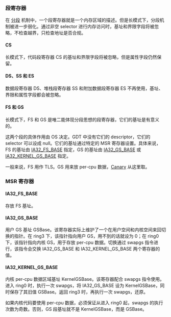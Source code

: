 ### 段寄存器
在 [分段](/todo) 机制中，一个段寄存器就是一个内存区域的描述。但是长模式下，分段机制被进一步弱化。通过非空 selector 进行内存访问时，基址和界限字段将被忽略，不检查越界，只检查地址是否合规。

#### CS
长模式下，代码段寄存器 CS 的基址和界限字段将被忽略，但是属性字段仍然保留。

#### DS、SS 和 ES
数据段寄存器 DS、堆栈段寄存器 SS 和附加数据段寄存器 ES 不再使用，基址、界限和属性字段都会被忽略。

#### FS 和 GS
长模式下，FS 和 GS 是唯二能体现分段思想的段寄存器，它们的基址是有意义的。

这两个段的具体作用由 OS 决定。GDT 中没有它们的 descriptor，它们的 selector 可以设成 null。它们的基址通过特定的 MSR 寄存器设置。具体来说，FS 的基址由 [IA32_FS_BASE](#ia32_fs_base) 指定，GS 的基址由 [IA32_GS_BASE](#ia32_gs_base) 或 [IA32_KERNEL_GS_BASE](#ia32_kernel_gs_base) 指定。

一般来说，FS 用作 TLS。GS 用来放 per-cpu 数据，[Canary](/todo) 从这里取。

### MSR 寄存器

#### IA32_FS_BASE
存放 FS 基址。

#### IA32_GS_BASE
用户 GS 基址 GSBase。该寄存器实际上维护了一个在用户空间和内核空间来回切换的指针。在 ring3 下，该指针指向用户 GS，用不到的话就设为 0；在 ring0 下，该指针指向内核 GS，用于存放 per-cpu 数据。切换通过 swapgs 指令进行，该指令会交换 IA32_GS_BASE 和 IA32_KERNEL_GS_BASE 两个寄存器的值。

#### IA32_KERNEL_GS_BASE
内核 per-cpu 数据区域基址 KernelGSBase。该寄存器配合 swapgs 指令使用。进入 ring0 时，执行一次 swapgs，将 IA32_GS_BASE 设为 KernelGSBase，同时保存了其旧值 GSBase。返回 ring3 时，再执行一次 swapgs，还原。

如果内核代码要使用 per-cpu 数据，必须保证从进入 ring0 起，swapgs 的执行次数为奇数。否则，GS 段基址就不是 KernelGSBase，而是 GSBase。